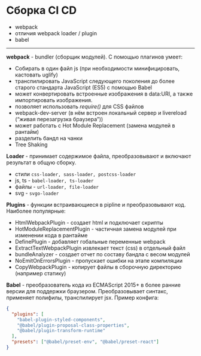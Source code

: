 # Сборка CI CD
* webpack
* отличия webpack loader / plugin
* babel
***

**webpack** - bundler (сборщик модулей). С помощью плагинов умеет: 
* Собирать в один файл js (при необходимости минифицировать, кастовать uglify)
* транспилировать JavaScript следующего поколения до более старого стандарта JavaScript (ES5) с помощью Babel
* может конвертировать встроенные изображения в data:URI, а также импортировать изображения.
* позволяет использовать *require()* для CSS файлов
* webpack-dev-server (в нём встроен локальный сервер и livereload (“живая перезагрузка браузера”))
* может работать с Hot Module Replacement (замена модулей в рантайм)
* разделить бандл на чанки
* Tree Shaking

**Loader** - принимает содержимое файла, преобразовывают и включают результат в общую сборку.
* стили `css-loader, sass-loader, postcss-loader`
* js, ts - `babel-loader, ts-loader`
* файлы - `url-loader, file-loader`
* svg - `svgo-loader`

**Plugins** - функции встраивающиеся в pipline и преобразовывают код. Наиболее популярные: 
* HtmlWebpackPlugin - создает html и подключает скрипты
* HotModuleReplacementPlugin - частичная замена модулей при изменении кода в рантайме
* DefinePlugin - добавляет гобальные переменные webpack
* ExtractTextWebpackPlugin извлекает текст (css) в отдельный файл
* bundleAnalyzer - создает отчет по составу бандла с весом модулей
* NoEmitOnErrorsPlugin - пропускает ошибки на этапе компиляции
* CopyWebpackPlugin - копирует файлы в сборочную директорию (например статику)

**Babel** - преобразователь кода из ECMAScript 2015+ в более ранние версии для поддержки браузером. Преобразовывает синтакс, применяет полифилы, транспилирует jsx. Пример конфига:
```json
{
  "plugins": [
    "babel-plugin-styled-components",
    "@babel/plugin-proposal-class-properties",
    "@babel/plugin-transform-runtime"
  ],
  "presets": ["@babel/preset-env", "@babel/preset-react"]
}
```
